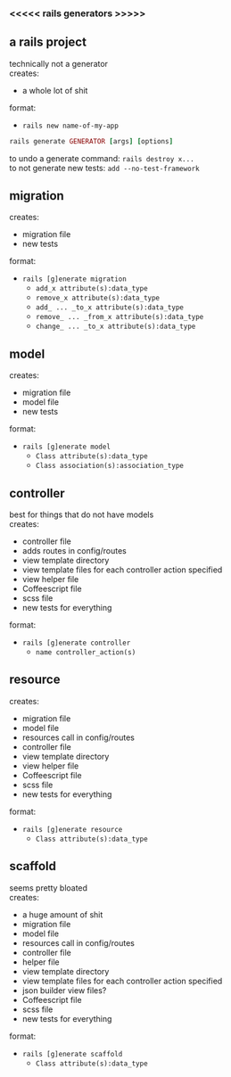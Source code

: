 ### <<<<< rails generators >>>>>

## a rails project
technically not a generator<br>
creates:
- a whole lot of shit

format:
- `rails new name-of-my-app`

```ruby
rails generate GENERATOR [args] [options]
```

to undo a generate command: `rails destroy x...` <br>
to not generate new tests: `add --no-test-framework`


## migration
creates: 
- migration file
- new tests

format: 	
- `rails [g]enerate migration`
  - `add_x attribute(s):data_type`
  - `remove_x attribute(s):data_type`
  - `add_ ... _to_x attribute(s):data_type`
  - `remove_ ... _from_x attribute(s):data_type`
  - `change_ ... _to_x attribute(s):data_type`

## model
creates: 	
- migration file
- model file
- new tests

format: 	
- `rails [g]enerate model`
  - `Class attribute(s):data_type`
  - `Class association(s):association_type`

## controller
best for things that do not have models<br>
creates: 	
- controller file
- adds routes in config/routes
- view template directory
- view template files for each controller action specified
- view helper file
- Coffeescript file
- scss file
- new tests for everything

format:	
- `rails [g]enerate controller`
  - `name controller_action(s)`

## resource
creates:
- migration file
- model file
- resources call in config/routes
- controller file
- view template directory
- view helper file
- Coffeescript file
- scss file
- new tests for everything
	
format:
- `rails [g]enerate resource`
  - `Class attribute(s):data_type`

## scaffold
seems pretty bloated<br>
creates:
- a huge amount of shit
- migration file
- model file
- resources call in config/routes
- controller file
- helper file
- view template directory
- view template files for each controller action specified
- json builder view files?
- Coffeescript file
- scss file	
- new tests for everything

format:
- `rails [g]enerate scaffold`
  - `Class attribute(s):data_type`








